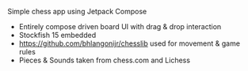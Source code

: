 Simple chess app using Jetpack Compose

- Entirely compose driven board UI with drag & drop interaction
- Stockfish 15 embedded
- https://github.com/bhlangonijr/chesslib used for movement & game rules
- Pieces & Sounds taken from chess.com and Lichess
